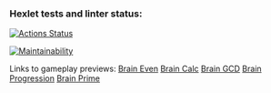 ### Hexlet tests and linter status:
[![Actions Status](https://github.com/ajsen/frontend-project-44/workflows/hexlet-check/badge.svg)](https://github.com/ajsen/frontend-project-44/actions)

[![Maintainability](https://api.codeclimate.com/v1/badges/e08621375b9ef6493168/maintainability)](https://codeclimate.com/github/ajsen/frontend-project-44/maintainability)

Links to gameplay previews:
[Brain Even](https://asciinema.org/a/595741)
[Brain Calc](https://asciinema.org/a/595923)
[Brain GCD](https://asciinema.org/a/596036)
[Brain Progression](https://asciinema.org/a/596259)
[Brain Prime](https://asciinema.org/a/596499)
